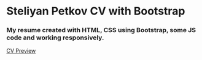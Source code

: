 # Steliyan Petkov CV with Bootstrap

### My resume created with HTML, CSS using Bootstrap, some JS code and working responsively. 

[CV Preview](https://stsp93.github.io/cv-steliyan-petkov/)
